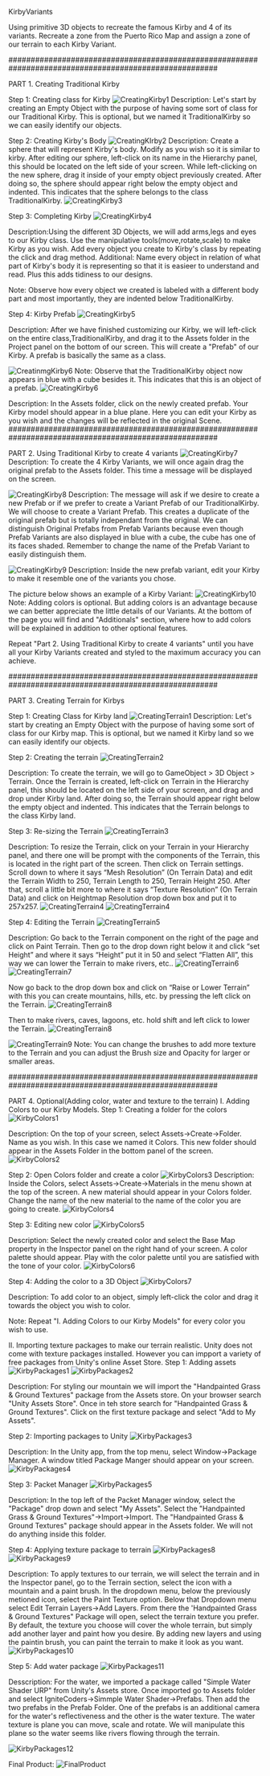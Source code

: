 KirbyVariants

Using primitive 3D objects to recreate the famous Kirby and 4 of its variants. Recreate a zone from the Puerto Rico Map and assign a zone of our terrain to each Kirby Variant. 

#######################################################################################################

PART 1. Creating Traditional Kirby

Step 1: Creating class for Kirby
![CreatingKirby1](https://github.com/MegretMendez/KirbyVariants/assets/142510070/8e7439ff-ca1d-470e-aeb2-2926b03b2d1f)
Description: Let's start by creating an Empty Object with the purpose of having some sort of class for our Traditional Kirby. This is optional, but we named it TraditionalKirby so we can easily identify our objects.

Step 2: Creating Kirby's Body
![CreatingKIrby2](https://github.com/MegretMendez/KirbyVariants/assets/142510070/f53d983b-2ca2-43f1-a0bc-9f9a381e5ee8)
Description: Create a sphere that will represent Kirby's body. Modify as you wish so it is similar to kirby. After editing our sphere, left-click on its name in the Hierarchy panel, this should be located on the left side of your screen. While left-clicking on the new sphere, drag it inside of your empty object previously created. After doing so, the sphere should appear right below the empty object and indented. This indicates that the sphere belongs to the class TraditionalKirby.
![CreatingKirby3](https://github.com/MegretMendez/KirbyVariants/assets/142510070/8c5711b2-d8d4-493a-aaa4-1f9278f517b8)

Step 3: Completing Kirby
![CreatingKirby4](https://github.com/MegretMendez/KirbyVariants/assets/142510070/b11229b7-dd32-4469-8af1-fd96f679645d)

Description:Using the different 3D Objects, we will add arms,legs and eyes to our Kirby class. Use the manipulative tools(move,rotate,scale) to make Kirby as you wish. Add every object you create to Kirby's class by repeating the click and drag method. Additional: Name every object in relation of what part of Kirby's body it is representing so that it is easieer to understand and read. Plus this adds tidiness to our designs.

Note: Observe how every object we created is labeled with a different body part and most importantly, they are indented below TraditionalKirby.

Step 4: Kirby Prefab
![CreatingKirby5](https://github.com/MegretMendez/KirbyVariants/assets/142510070/df68200b-d691-4a13-b5fa-7f528a10b093)

Description: After we have finished customizing our Kirby, we will left-click on the entire class,TraditionalKirby, and drag it to the Assets folder in the Project panel on the bottom of our screen. This will create a "Prefab" of our Kirby. A prefab is basically the same as a class. 

![CreatinmgKirby6](https://github.com/MegretMendez/KirbyVariants/assets/142510070/f0525277-3904-4ae3-88e8-78e5b493bb98)
Note: Observe that the TraditionalKirby object now appears in blue with a cube besides it. This indicates that this is an object of a prefab.
![CreatingKirby6](https://github.com/MegretMendez/KirbyVariants/assets/142510070/c214463c-0df6-4ce6-b21c-fbfdd73f393b)

Description: In the Assets folder, click on the newly created prefab. Your Kirby model should appear in a blue plane. Here you can edit your Kirby as you wish and the changes will be reflected in the original Scene.
#######################################################################################################

PART 2. Using Traditional Kirby to create 4 variants
![CreatingKirby7](https://github.com/MegretMendez/KirbyVariants/assets/142510070/142a0938-3b5d-4cf8-a468-16194ecbf923)
Description: To create the 4 Kirby Variants, we will once again drag the original prefab to the Assets folder. This time a message will be displayed on the screen. 

![CreatingKirby8](https://github.com/MegretMendez/KirbyVariants/assets/142510070/20e150ac-748d-4aac-9692-840bf90bba63)
Description: The message will ask if we desire to create a new Prefab or if we prefer to create a Variant Prefab of our TraditionalKirby. We will choose to create a Variant Prefab. This creates a duplicate of the original prefab but is totally independant from the original. We can distinguish Original Prefabs from Prefab Variants because even though Prefab Variants are also displayed in blue with a cube, the cube has one of its faces shaded. Remember to change the name of the Prefab Variant to easily distinguish them. 

![CreatingKirby9](https://github.com/MegretMendez/KirbyVariants/assets/142510070/c8a9408d-c30d-426a-9003-4583077d9949)
Description: Inside the new prefab variant, edit your Kirby to make it resemble one of the variants you chose. 

The picture below shows an example of a Kirby Variant: 
![CreatingKirby10](https://github.com/MegretMendez/KirbyVariants/assets/142510070/dd2ed439-05c7-4d31-afdf-3b1718f92bcc)
Note: Adding colors is optional. But adding colors is an advantage because we can better appreciate the little details of our Variants. At the bottom of the page you will find and "Additionals" section, where how to add colors will be explained in addition to other optional features.

Repeat "Part 2. Using Traditional Kirby to create 4 variants" until you have all your Kirby Variants created and styled to the maximum accuracy you can achieve.

#######################################################################################################

PART 3. Creating Terrain for Kirbys

Step 1: Creating Class for Kirby land
![CreatingTerrain1](https://github.com/MegretMendez/KirbyVariants/assets/142510070/f6ff702c-0a0f-4399-9994-42d43650ece1">)
Description:  Let's start by creating an Empty Object with the purpose of having some sort of class for our Kirby map. This is optional, but we named it Kirby land so we can easily identify our objects.

Step 2: Creating the terrain
![CreatingTerrain2](<img width="1440" alt="Step 2" src="https://github.com/MegretMendez/KirbyVariants/assets/142510070/0a1ddc4c-ac68-46df-a1d9-9ba637ec927d">)

Description: To create the terrain, we will go to GameObject > 3D Object > Terrain. Once the Terrain is created, left-click on Terrain in the Hierarchy panel, this should be located on the left side of your screen, and drag and drop under Kirby land. After doing so, the Terrain should appear right below the empty object and indented. This indicates that the Terrain belongs to the class Kirby land.

Step 3: Re-sizing the Terrain
![CreatingTerrain3](<img width="1440" alt="Step 3 (1)" src="https://github.com/MegretMendez/KirbyVariants/assets/142510070/fba8d49b-c921-4f72-9648-a3383dfa3727">)

Description: To resize the Terrain, click on your Terrain in your Hierarchy panel, and there one will be prompt with the components of the Terrain, this is located in the right part of the screen. Then click on Terrain settings. Scroll down to where it says “Mesh Resolution” (On Terrain Data) and edit the Terrain Width to 250, Terrain Length to 250, Terrain Height 250. After that, scroll a little bit more to where it says “Texture Resolution” (On Terrain Data) and click on Heightmap Resolution drop down box and put it to 257x257.
![CreatingTerrain4](<img width="1440" alt="Step 3 (2)" src="https://github.com/MegretMendez/KirbyVariants/assets/142510070/b26d7cd5-4fa9-4597-80d7-6989b5034c0b">)
![CreatingTerrain4](<img width="1440" alt="Step 3 (3)" src="https://github.com/MegretMendez/KirbyVariants/assets/142510070/daa0e644-ac90-42b8-8a03-7d8e69f6026d">)

Step 4: Editing the Terrain
![CreatingTerrain5](<img width="1440" alt="Step 4 (1)" src="https://github.com/MegretMendez/KirbyVariants/assets/142510070/f106e495-b598-4a10-9590-a07affe7bdeb">)

Description: Go back to the Terrain component on the right of the page and click on Paint Terrain. Then go to the drop down right below it and click “set Height” and where it says “Height” put it in 50 and select “Flatten All”, this way we can lower the Terrain to make rivers, etc.. 
![CreatingTerrain6](<img width="1440" alt="Step 4 (2)" src="https://github.com/MegretMendez/KirbyVariants/assets/142510070/355c91ee-617c-4626-a550-f549af6b93ad">)
![CreatingTerrain7](<img width="1440" alt="Step 4 (3)" src="https://github.com/MegretMendez/KirbyVariants/assets/142510070/84e9e313-e8e3-48b1-b150-92c4e7d2031a">)

Now go back to the drop down box and click on “Raise or Lower Terrain” with this you can create mountains, hills, etc. by pressing the left click on the Terrain.
![CreatingTerrain8](<img width="1440" alt="Step 4 (4)" src="https://github.com/MegretMendez/KirbyVariants/assets/142510070/42b6033c-73c6-41de-b52d-acee549aef47">)

 Then to make rivers, caves, lagoons, etc. hold shift and left click to lower the Terrain.
![CreatingTerrain8](<img width="1440" alt="Step 4 (6)" src="https://github.com/MegretMendez/KirbyVariants/assets/142510070/2bccd788-8d97-4a5e-a40e-75efd970d938">)

![CreatingTerrain9](<img width="1440" alt="Step 4 (5)" src="https://github.com/MegretMendez/KirbyVariants/assets/142510070/a5a73b51-6dd9-45dc-b358-e6880cba4f24">)
Note: You can change the brushes to add more texture to the Terrain and you can adjust the Brush size and Opacity for larger or smaller areas.

#######################################################################################################

PART 4. Optional(Adding color, water and texture to the terrain)
I. Adding Colors to our Kirby Models.
Step 1: Creating a folder for the colors
![KirbyColors1](https://github.com/MegretMendez/KirbyVariants/assets/142510070/25465d6b-f3ca-4be8-9b88-0a1e420d649b)

Description: On the top of your screen, select Assets->Create->Folder. Name as you wish. In this case we named it Colors. This new folder should appear in the Assets Folder in the bottom panel of the screen. 
![KirbyColors2](https://github.com/MegretMendez/KirbyVariants/assets/142510070/ce144417-c8fe-423a-9f07-cc07eebcb3a2)


Step 2: Open Colors folder and create a color
![KirbyColors3](https://github.com/MegretMendez/KirbyVariants/assets/142510070/6404604b-c2d7-479f-abfe-14a5c9df078e)
Description: Inside the Colors, select Assets->Create->Materials in the menu shown at the top of the screen. A new material should appear in your Colors folder. Change the name of the new material to the name of the color you are going to create.
![KirbyColors4](https://github.com/MegretMendez/KirbyVariants/assets/142510070/118d8230-a988-446b-be78-8497afa4440b)

Step 3: Editing new color
![KirbyColors5](https://github.com/MegretMendez/KirbyVariants/assets/142510070/7e52276e-b132-4d28-a702-350ba4f810d6)

Description: Select the newly created color and select the Base Map property in the Inspector panel on the right hand of your screen. A color palette should appear. Play with the color palette until you are satisfied with the tone of your color. 
![KirbyColors6](https://github.com/MegretMendez/KirbyVariants/assets/142510070/c5353a49-4525-46e6-aa0f-df96479c70a8)

Step 4: Adding the color to a 3D Object
![KirbyColors7](https://github.com/MegretMendez/KirbyVariants/assets/142510070/393395f5-391d-4166-a0f5-4700bba689cb)


Description: To add color to an object, simply left-click the color and drag it towards the object you wish to color. 

Note: Repeat "I. Adding Colors to our Kirby Models" for every color you wish to use.

II. Importing texture packages to make our terrain realistic.
Unity does not come with texture packages installed. However you can impport a variety of free packages from Unity's online Asset Store.
Step 1: Adding assets
![KirbyPackages1](https://github.com/MegretMendez/KirbyVariants/assets/142510070/fa41a7a1-0f48-4e86-b125-24f853e57c1e)
![KirbyPackages2](https://github.com/MegretMendez/KirbyVariants/assets/142510070/e0a4027a-ee3a-474f-bf60-e12cfc0f1d33)

Description: For styling our mountain we will import the "Handpainted Grass & Ground Textures" package from the Assets store. On your browser search "Unity Assets Store". Once in teh store search for "Handpainted Grass & Ground Textures". Click on the first texture package and select "Add to My Assets". 

Step 2: Importing packages to Unity
![KirbyPackages3](https://github.com/MegretMendez/KirbyVariants/assets/142510070/d4e68d1f-e3de-4957-b790-148bd3e0aefc)

Description: In the Unity app, from the top menu, select Window->Package Manager. A window titled Package Manger should appear on your screen.
![KirbyPackages4](https://github.com/MegretMendez/KirbyVariants/assets/142510070/a016d4d4-b978-48d6-a392-0eb2e0265086)

Step 3: Packet Manager
![KirbyPackages5](https://github.com/MegretMendez/KirbyVariants/assets/142510070/77cf7c0f-a8be-4716-a381-1315b2ba474d)

Description: In the top left of the Packet Manager window, select the "Package" drop down and select "My Assets". Select the "Handpainted Grass & Ground Textures"->Import->Import. The "Handpainted Grass & Ground Textures" package
should appear in the Assets folder. We will not do anything inside this folder. 

Step 4: Applying texture package to terrain
![KirbyPackages8](https://github.com/MegretMendez/KirbyVariants/assets/142510070/179ab9fa-2874-40bf-9bce-9c01474aa30a)
![KirbyPackages9](https://github.com/MegretMendez/KirbyVariants/assets/142510070/8ca7f41b-8dd9-48d9-98ab-7425fa20a8fd)

Description: To apply textures to our terrain, we will select the terrain and in the Inspector panel, go to the Terrain section, select the icon with a mountain and a paint brush. In the dropdown menu, below the previously metioned icon, select the Paint Texture option. Below that Dropdown menu select Edit Terrain Layers->Add Layers. From there the 'Handpainted Grass & Ground Textures" Package will open, select the terrain texture you prefer. By default, the texture you choose will cover the whole terrain, but simply add another layer and paint how you desire. 
By adding new layers and using the paintin brush, you can paint the terrain to make it look as you want. 
![KirbyPackages10](https://github.com/MegretMendez/KirbyVariants/assets/142510070/d53ab344-f7f2-4e43-93b8-61b7a782d79d)

Step 5: Add water package
![KirbyPackages11](https://github.com/MegretMendez/KirbyVariants/assets/142510070/55bccd56-aa19-4517-96bb-c1d94b4f2876)

Desscription: For the water, we imported a package called "Simple Water Shader URP" from Unity's Assets store. Once imported go to Assets folder and select IgniteCoders->Simmple Water Shader->Prefabs. Then add the two prefabs in the Prefab Folder. One of the prefabs is an additional camera for the water's reflectiveness and the other is the  water texture. The water texture is plane you can move, scale and rotate. We will manipulate this plane so the water seems like rivers flowing through the terrain.

![KirbyPackages12](https://github.com/MegretMendez/KirbyVariants/assets/142510070/6a0f7218-3195-436f-860a-7735d6bda422)

Final Product:
![FinalProduct](https://github.com/MegretMendez/KirbyVariants/assets/142510070/41cb1a46-e957-400f-943e-647755062d9d)


